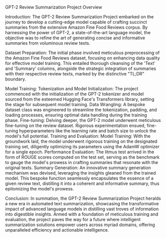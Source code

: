 
GPT-2 Review Summarization Project Overview

Introduction:
The GPT-2 Review Summarization Project embarked on the journey to develop a cutting-edge model capable of crafting succinct summaries from the extensive Amazon Fine Food Reviews corpus. By harnessing the power of GPT-2, a state-of-the-art language model, the objective was to refine the art of generating concise and informative summaries from voluminous review texts.

Dataset Preparation:
The initial phase involved meticulous preprocessing of the Amazon Fine Food Reviews dataset, focusing on enhancing data quality for effective model training. This entailed thorough cleansing of the 'Text' and 'Summary' columns, alongside the strategic integration of summaries with their respective review texts, marked by the distinctive "TL;DR" boundary.

Model Training:
Tokenization and Model Initialization: The project commenced with the initialization of the GPT-2 tokenizer and model sourced from the esteemed Hugging Face's Transformers library, setting the stage for subsequent model training.
Data Wrangling: A bespoke dataset class was engineered to streamline the tokenization, padding, and loading processes, ensuring optimal data handling during the training phase.
Fine-tuning: Delving deeper, the GPT-2 model underwent meticulous fine-tuning on the review dataset. Rigorous experimentation ensued, fine-tuning hyperparameters like the learning rate and batch size to unlock the model's full potential.
Training and Evaluation:
Model Training: With the groundwork laid, the model underwent rigorous training on the designated training set, diligently optimizing its parameters using the AdamW optimizer for a single epoch.
Performance Evaluation: The litmus test arrived in the form of ROUGE scores computed on the test set, serving as the benchmark to gauge the model's prowess in crafting summaries that resonate with the original texts.
Summary Generation:
An innovative summary generation mechanism was devised, leveraging the insights gleaned from the trained model. This bespoke function seamlessly encapsulates the essence of a given review text, distilling it into a coherent and informative summary, thus epitomizing the model's prowess.


Conclusion:
In summation, the GPT-2 Review Summarization Project heralds a new era in automated text summarization, showcasing the transformative impact of advanced language models in distilling vast troves of information into digestible insights. Armed with a foundation of meticulous training and evaluation, the project paves the way for a future where intelligent summarization solutions empower users across myriad domains, offering unparalleled efficiency and actionable intelligence.

